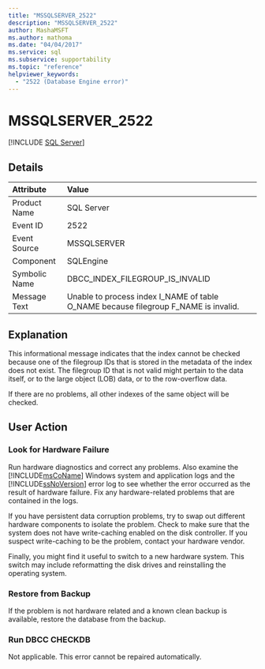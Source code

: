 ```yaml
---
title: "MSSQLSERVER_2522"
description: "MSSQLSERVER_2522"
author: MashaMSFT
ms.author: mathoma
ms.date: "04/04/2017"
ms.service: sql
ms.subservice: supportability
ms.topic: "reference"
helpviewer_keywords:
  - "2522 (Database Engine error)"
---
```

# MSSQLSERVER_2522
 [!INCLUDE [SQL Server](../../includes/applies-to-version/sqlserver.md)]
  
## Details  
  
| Attribute | Value |  
| :-------- | :---- |  
|Product Name|SQL Server|  
|Event ID|2522|  
|Event Source|MSSQLSERVER|  
|Component|SQLEngine|  
|Symbolic Name|DBCC_INDEX_FILEGROUP_IS_INVALID|  
|Message Text|Unable to process index I_NAME of table O_NAME because filegroup F_NAME is invalid.|  
  
## Explanation  
This informational message indicates that the index cannot be checked because one of the filegroup IDs that is stored in the metadata of the index does not exist. The filegroup ID that is not valid might pertain to the data itself, or to the large object (LOB) data, or to the row-overflow data.  
  
If there are no problems, all other indexes of the same object will be checked.  
  
## User Action  
  
### Look for Hardware Failure  
Run hardware diagnostics and correct any problems. Also examine the [!INCLUDE[msCoName](../../includes/msconame-md.md)] Windows system and application logs and the [!INCLUDE[ssNoVersion](../../includes/ssnoversion-md.md)] error log to see whether the error occurred as the result of hardware failure. Fix any hardware-related problems that are contained in the logs.  
  
If you have persistent data corruption problems, try to swap out different hardware components to isolate the problem. Check to make sure that the system does not have write-caching enabled on the disk controller. If you suspect write-caching to be the problem, contact your hardware vendor.  
  
Finally, you might find it useful to switch to a new hardware system. This switch may include reformatting the disk drives and reinstalling the operating system.  
  
### Restore from Backup  
If the problem is not hardware related and a known clean backup is available, restore the database from the backup.  
  
### Run DBCC CHECKDB  
Not applicable. This error cannot be repaired automatically.  
  
